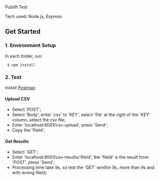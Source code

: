 Publift Test

Tech used: Node.js, Express

## Get Started

### 1. Environment Setup

In each folder, run:
``` 
 $ npm install
 ```

### 2. Test

Install [Postman](https://www.postman.com/downloads/)

#### Upload CSV

- Select 'POST';
- Select 'Body', enter 'csv' to 'KEY', select 'file' at the right of the 'KEY' column, select the csv file;
- Enter 'localhost:8001/csv-upload', press 'Send';
- Copy the 'fileId';

#### Get Results

- Select 'GET';
- Enter 'localhost:8001/csv-results/:fileId', the 'fileId' is the result from 'POST', press 'Send';
- Processing time take 9s, so test the 'GET' winthin 9s, more than 9s and with wrong fileId;